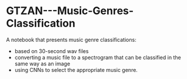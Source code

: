 # GTZAN---Music-Genres-Classification

A notebook that presents music genre classifications:
- based on 30-second wav files
- converting a music file to a spectrogram that can be classified in the same way as an image
- using CNNs to select the appropriate music genre.
